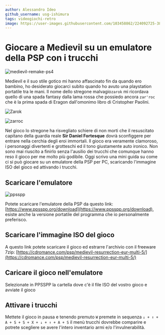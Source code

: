 ```yaml
---
author: Alessandro Ideo
github_username: usg-ishimura
tags: videogiochi-retro
image: https://user-images.githubusercontent.com/103458862/224092725-381db33e-93a1-4ac1-a809-f984502a875b.png
---
```


# Giocare a Medievil su un emulatore della PSP con i trucchi

![medievil-remake-ps4](https://user-images.githubusercontent.com/103458862/224092725-381db33e-93a1-4ac1-a809-f984502a875b.png)

Medievil e il suo stile gotico mi hanno affascinato fin da quando ero bambino, 
ho desiderato giocarci subito quando ho avuto una playstation portatile tra le mani. 
Il nome dello stregone malvagio`zarok` mi ricordava quello di una spada fantasy dalla lama rossa che possiedo ancora `zar'roc` 
che è la prima spada di Eragon dall'omonimo libro di Cristopher Paolini.

![Zarok](https://user-images.githubusercontent.com/103458862/224092993-c443f6c6-5353-49e4-b2ca-daf7c0e46d65.png)

![zarroc](https://user-images.githubusercontent.com/103458862/224100148-f17d057d-deea-4476-92b0-8f3738d22cd0.jpg)

Nel gioco lo stregone ha risvegliato schiere di non morti che il resuscitato capitano della guardia reale 
**Sir Daniel Fortesque** dovrà sconfiggere per entrare nella cerchia degli eroi immortali.
Il gioco era veramente clamoroso, i personaggi divertenti e grotteschi 
ed il tono giustamente auto ironico. Non sono mai riuscito a finirlo senza l'ausilio dei trucchi
che comunque hanno reso il gioco per me molto più godibile.
Oggi scrivo una mini guida su come ci si può giocare su un emulatore della PSP per PC, scaricando l'immagine ISO del gioco ed attivando i trucchi.

## Scaricare l'emulatore
![ppsspp](https://user-images.githubusercontent.com/103458862/224093319-130bb1e9-fded-4294-8927-777a5cfd471c.jpg)

Potete scaricare l'emulatore della PSP da questo link: [https://www.ppsspp.org/download](https://www.ppsspp.org/download), esiste anche la versione portatile del programma che io personalmente preferisco. 

## Scaricare l'immagine ISO del gioco
A questo link potete scaricare il gioco ed estrarre l'archivio con il freeware 7zip: 
[https://cdromance.com/psp/medievil-resurrection-eur-multi-5/](https://cdromance.com/psp/medievil-resurrection-eur-multi-5/)

## Caricare il gioco nell'emulatore
Selezionate in PPSSPP la cartella dove c'è il file ISO del vostro gioco e avviate il gioco

## Attivare i trucchi
Mettete il gioco in pausa e tenendo premuto `W` premete in sequenza `↓ + ↑ + A + S + S + X + ↓ + ↑ + A + S` il menù trucchi dovrebbe comparire e potrete scegliere
se avere l'intero inventario armi e/o l'invulnerabilità.
